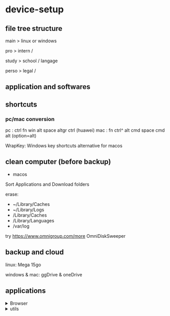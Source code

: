 # device-setup


## file tree structure

main > linux or windows

pro > intern /

study > school / langage

perso > legal /

## application and softwares

## shortcuts

### pc/mac conversion
pc : ctrl fn win alt space altgr ctrl (huawei)
mac : fn ctrl^ alt cmd space cmd alt (option=alt)

WrapKey: Windows key shortcuts alternative for macos

## clean computer (before backup)

- macos

Sort Applications and Download folders

erase: 
- ~/Library/Caches
- ~/Library/Logs
- /Library/Caches
- /Library/Languages
- /var/log

try https://www.omnigroup.com/more OmniDiskSweeper

## backup and cloud

linux: Mega 15go

windows & mac: ggDrive & oneDrive

## applications

<details>
<summary>Browser</summary>
  
- [zen browser](https://zen-browser.app)
  - optimisation [rapidfox](https://github.com/Eratas/rapidfox)
  - mods
    - zen internet
- [Sine mods](https://github.com/CosmoCreeper/Sine/releases)
</details>

<details>
<summary>utils</summary>

- [ICE (mac)](https://icemenubar.app/)
</details>

